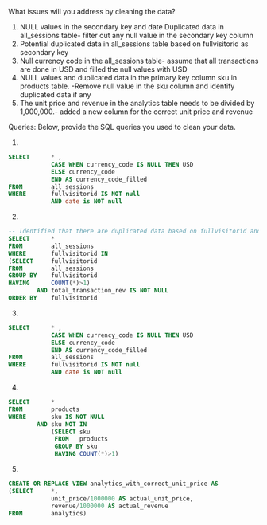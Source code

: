 What issues will you address by cleaning the data?
1. NULL values in the secondary key and date Duplicated data in all_sessions table- filter out any null value in the secondary key column 
2. Potential duplicated data in all_sessions table based on fullvisitorid as secondary key
4. Null currency code in the all_sessions table- assume that all transactions are done in USD and filled the null values with USD 
5. NULL values and duplicated data in the primary key column sku in products table. -Remove null value in the sku column and identify duplicated data if any 
6. The unit price and revenue in the analytics table needs to be divided by 1,000,000.- added a new column for the correct unit price and revenue



Queries:
Below, provide the SQL queries you used to clean your data.

1. 
```sql
SELECT		* , 
			CASE WHEN currency_code IS NULL THEN USD
			ELSE currency_code 
			END AS currency_code_filled
FROM		all_sessions
WHERE		fullvisitorid IS NOT null 
			AND date is NOT null
```
2.
```sql
-- Identified that there are duplicated data based on fullvisitorid and the potential impact it has on total_transaction_rev and noticed that there is one duplicated transaction with total_transaction_rev. 
SELECT 		*
FROM		all_sessions
WHERE		fullvisitorid IN
(SELECT		fullvisitorid
FROM		all_sessions
GROUP BY	fullvisitorid
HAVING		COUNT(*)>1)
		AND total_transaction_rev IS NOT NULL
ORDER BY	fullvisitorid
```


3.
```sql
SELECT		* , 
			CASE WHEN currency_code IS NULL THEN USD
			ELSE currency_code 
			END AS currency_code_filled
FROM		all_sessions
WHERE		fullvisitorid IS NOT null 
			AND date is NOT null
```
4.
```sql
SELECT		*
FROM		products
WHERE		sku IS NOT NULL 
		AND sku NOT IN 
			(SELECT	sku 
			 FROM	products
			 GROUP BY sku
			 HAVING COUNT(*)>1)
```

5.
```sql
CREATE OR REPLACE VIEW analytics_with_correct_unit_price AS
(SELECT		*, 
 			unit_price/1000000 AS actual_unit_price,
 			revenue/1000000 AS actual_revenue
FROM		analytics)
```
